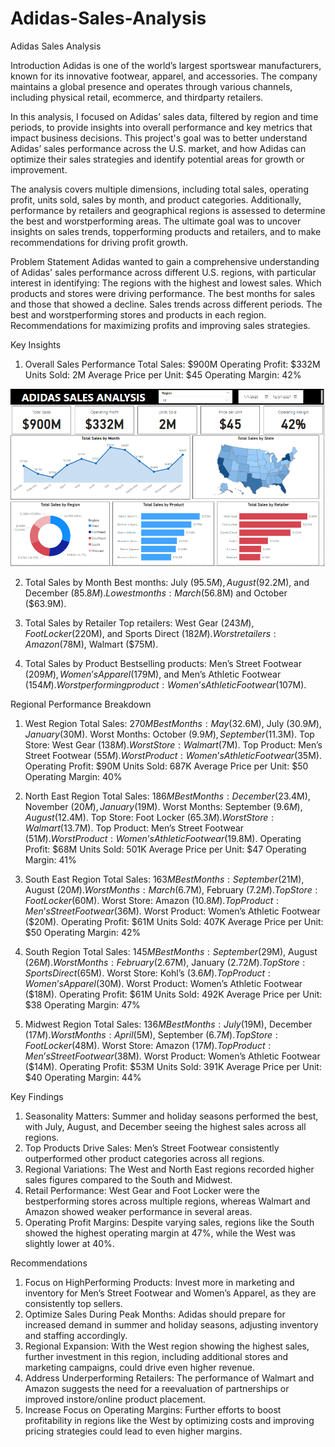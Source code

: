 # Adidas-Sales-Analysis

 Adidas Sales Analysis 

 Introduction
Adidas is one of the world’s largest sportswear manufacturers, known for its innovative footwear, apparel, and accessories. The company maintains a global presence and operates through various channels, including physical retail, ecommerce, and thirdparty retailers.

In this analysis, I focused on Adidas’ sales data, filtered by region and time periods, to provide insights into overall performance and key metrics that impact business decisions. This project's goal was to better understand Adidas’ sales performance across the U.S. market, and how Adidas can optimize their sales strategies and identify potential areas for growth or improvement.

The analysis covers multiple dimensions, including total sales, operating profit, units sold, sales by month, and product categories. Additionally, performance by retailers and geographical regions is assessed to determine the best and worstperforming areas. The ultimate goal was to uncover insights on sales trends, topperforming products and retailers, and to make recommendations for driving profit growth.

 Problem Statement
Adidas wanted to gain a comprehensive understanding of Adidas' sales performance across different U.S. regions, with particular interest in identifying:
 The regions with the highest and lowest sales.
 Which products and stores were driving performance.
 The best months for sales and those that showed a decline.
 Sales trends across different periods.
 The best and worstperforming stores and products in each region.
 Recommendations for maximizing profits and improving sales strategies.

 Key Insights
1. Overall Sales Performance
 Total Sales: $900M
 Operating Profit: $332M
 Units Sold: 2M
 Average Price per Unit: $45
 Operating Margin: 42%

![Overall Sales Performance](https://github.com/JoanneGuandaru/Adidas-Sales-Analysis/blob/main/Overall%20Adidas%20Sales%20Data.PNG?raw=true)

2. Total Sales by Month
 Best months: July ($95.5M), August ($92.2M), and December ($85.8M).
 Lowest months: March ($56.8M) and October ($63.9M).

3. Total Sales by Retailer
 Top retailers: West Gear ($243M), Foot Locker ($220M), and Sports Direct ($182M).
 Worst retailers: Amazon ($78M), Walmart ($75M).

4. Total Sales by Product
 Bestselling products: Men’s Street Footwear ($209M), Women’s Apparel ($179M), and Men’s Athletic Footwear ($154M).
 Worstperforming product: Women’s Athletic Footwear ($107M).

 Regional Performance Breakdown

1. West Region
 Total Sales: $270M
 Best Months: May ($32.6M), July ($30.9M), January ($30M).
 Worst Months: October ($9.9M), September ($11.3M).
 Top Store: West Gear ($138M).
 Worst Store: Walmart ($7M).
 Top Product: Men’s Street Footwear ($55M).
 Worst Product: Women’s Athletic Footwear ($35M).
 Operating Profit: $90M
 Units Sold: 687K
 Average Price per Unit: $50
 Operating Margin: 40%

2. North East Region
 Total Sales: $186M
 Best Months: December ($23.4M), November ($20M), January ($19M).
 Worst Months: September ($9.6M), August ($12.4M).
 Top Store: Foot Locker ($65.3M).
 Worst Store: Walmart ($13.7M).
 Top Product: Men’s Street Footwear ($51M).
 Worst Product: Women’s Athletic Footwear ($19.8M).
 Operating Profit: $68M
 Units Sold: 501K
 Average Price per Unit: $47
 Operating Margin: 41%

3. South East Region
 Total Sales: $163M
 Best Months: September ($21M), August ($20M).
 Worst Months: March ($6.7M), February ($7.2M).
 Top Store: Foot Locker ($60M).
 Worst Store: Amazon ($10.8M).
 Top Product: Men’s Street Footwear ($36M).
 Worst Product: Women’s Athletic Footwear ($20M).
 Operating Profit: $61M
 Units Sold: 407K
 Average Price per Unit: $50
 Operating Margin: 42%

4. South Region
 Total Sales: $145M
 Best Months: September ($29M), August ($26M).
 Worst Months: February ($2.67M), January ($2.72M).
 Top Store: Sports Direct ($65M).
 Worst Store: Kohl’s ($3.6M).
 Top Product: Women’s Apparel ($30M).
 Worst Product: Women’s Athletic Footwear ($18M).
 Operating Profit: $61M
 Units Sold: 492K
 Average Price per Unit: $38
 Operating Margin: 47%

5. Midwest Region
 Total Sales: $136M
 Best Months: July ($19M), December ($17M).
 Worst Months: April ($5M), September ($6.7M).
 Top Store: Foot Locker ($48M).
 Worst Store: Amazon ($17M).
 Top Product: Men’s Street Footwear ($38M).
 Worst Product: Women’s Athletic Footwear ($14M).
 Operating Profit: $53M
 Units Sold: 391K
 Average Price per Unit: $40
 Operating Margin: 44%

 Key Findings
1. Seasonality Matters: Summer and holiday seasons performed the best, with July, August, and December seeing the highest sales across all regions.
2. Top Products Drive Sales: Men’s Street Footwear consistently outperformed other product categories across all regions.
3. Regional Variations: The West and North East regions recorded higher sales figures compared to the South and Midwest.
4. Retail Performance: West Gear and Foot Locker were the bestperforming stores across multiple regions, whereas Walmart and Amazon showed weaker performance in several areas.
5. Operating Profit Margins: Despite varying sales, regions like the South showed the highest operating margin at 47%, while the West was slightly lower at 40%.

 Recommendations
1. Focus on HighPerforming Products: Invest more in marketing and inventory for Men’s Street Footwear and Women’s Apparel, as they are consistently top sellers.
2. Optimize Sales During Peak Months: Adidas should prepare for increased demand in summer and holiday seasons, adjusting inventory and staffing accordingly.
3. Regional Expansion: With the West region showing the highest sales, further investment in this region, including additional stores and marketing campaigns, could drive even higher revenue.
4. Address Underperforming Retailers: The performance of Walmart and Amazon suggests the need for a reevaluation of partnerships or improved instore/online product placement.
5. Increase Focus on Operating Margins: Further efforts to boost profitability in regions like the West by optimizing costs and improving pricing strategies could lead to even higher margins.
